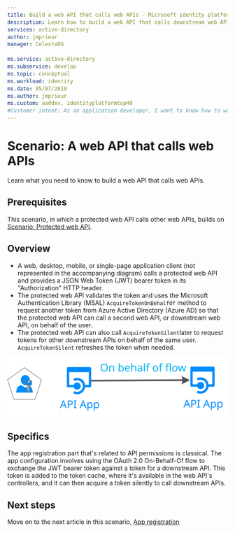 ```yaml
---
title: Build a web API that calls web APIs - Microsoft identity platform | Azure
description: Learn how to build a web API that calls downstream web APIs (overview).
services: active-directory
author: jmprieur
manager: CelesteDG

ms.service: active-directory
ms.subservice: develop
ms.topic: conceptual
ms.workload: identity
ms.date: 05/07/2019
ms.author: jmprieur
ms.custom: aaddev, identityplatformtop40
#Customer intent: As an application developer, I want to know how to write a web API that calls web APIs by using the Microsoft identity platform for developers.
---
```


# Scenario: A web API that calls web APIs

Learn what you need to know to build a web API that calls web APIs.

## Prerequisites

This scenario, in which a protected web API calls other web APIs, builds on [Scenario: Protected web API](scenario-protected-web-api-overview.md).

## Overview

- A web, desktop, mobile, or single-page application client (not represented in the accompanying diagram) calls a protected web API and provides a JSON Web Token (JWT) bearer token in its "Authorization" HTTP header.
- The protected web API validates the token and uses the Microsoft Authentication Library (MSAL) `AcquireTokenOnBehalfOf` method to request another token from Azure Active Directory (Azure AD) so that the protected web API can call a second web API, or downstream web API, on behalf of the user.
- The protected web API can also call `AcquireTokenSilent`later to request tokens for other downstream APIs on behalf of the same user. `AcquireTokenSilent` refreshes the token when needed.

![Diagram of a web API calling a web API](media/scenarios/web-api.svg)

## Specifics

The app registration part that's related to API permissions is classical. The app configuration involves using the OAuth 2.0 On-Behalf-Of flow to exchange the JWT bearer token against a token for a downstream API. This token is added to the token cache, where it's available in the web API's controllers, and it can then acquire a token silently to call downstream APIs.

## Next steps

Move on to the next article in this scenario,
[App registration](scenario-web-api-call-api-app-registration.md)
